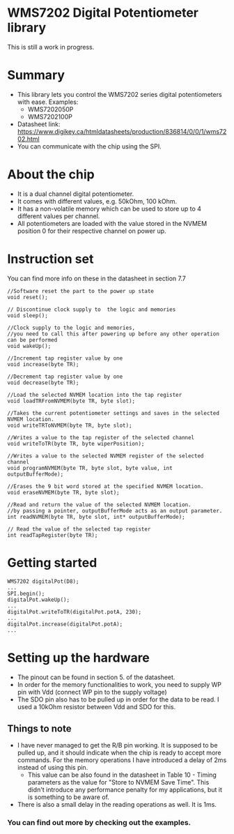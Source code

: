 # WMS7202 Digital Potentiometer library

This is still a work in progress.

# Summary

* This library lets you control the WMS7202 series digital potentiometers with ease.
  Examples:
   * WMS7202050P
   * WMS7202100P
* Datasheet link: https://www.digikey.ca/htmldatasheets/production/836814/0/0/1/wms7202.html
* You can communicate with the chip using the SPI.

# About the chip

* It is a dual channel digital potentiometer.
* It comes with different values, e.g. 50kOhm, 100 kOhm.
* It has a non-volatile memory which can be used to store up to 4 different values per channel.
* All potentiometers are loaded with the value stored in the NVMEM position 0 for their respective 
channel on power up.

# Instruction set
You can find more info on these in the datasheet in section 7.7

```
//Software reset the part to the power up state 
void reset();
```
```
// Discontinue clock supply to  the logic and memories 
void sleep();
```
```
//Clock supply to the logic and memories,
//you need to call this after powering up before any other operation can be performed
void wakeUp();
```
```
//Increment tap register value by one 
void increase(byte TR);
```
```
//Decrement tap register value by one 
void decrease(byte TR);
```
```
//Load the selected NVMEM location into the tap register 
void loadTRFromNVMEM(byte TR, byte slot);
```
```
//Takes the current potentiometer settings and saves in the selected NVMEM location. 
void writeTRToNVMEM(byte TR, byte slot);
```
```
//Writes a value to the tap register of the selected channel 
void writeToTR(byte TR, byte wiperPosition);
```
```
//Writes a value to the selected NVMEM register of the selected channel 
void programNVMEM(byte TR, byte slot, byte value, int outputBufferMode);
```
```
//Erases the 9 bit word stored at the specified NVMEM location.
void eraseNVMEM(byte TR, byte slot);
```
```
//Read and return the value of the selected NVMEM location. 
//by passing a pointer, outputBufferMode acts as an output parameter.
int readNVMEM(byte TR, byte slot, int* outputBufferMode);
```
```
// Read the value of the selected tap register 
int readTapRegister(byte TR);
```

# Getting started

```
WMS7202 digitalPot(D8);
...
SPI.begin();
digitalPot.wakeUp();
...
digitalPot.writeToTR(digitalPot.potA, 230);
...
digitalPot.increase(digitalPot.potA);
...
```

# Setting up the hardware
* The pinout can be found in section 5. of the datasheet.
* In order for the memory functionalities to work, you need to supply WP pin with Vdd (connect WP pin to the supply voltage)
* The SDO pin also has to be pulled up in order for the data to be read. I used a 10kOhm resistor between Vdd and SDO for this.

## Things to note
* I have never managed to get the R/B pin working. It is supposed to be pulled up, and it should indicate when the chip is ready to accept more commands. For the memory operations I have introduced a delay of 2ms instead of using this pin.
  * This value can be also found in the datasheet in Table 10 - Timing parameters as the value for "Store to NVMEM Save Time". This didn't introduce any performance penalty for my applications, but it is something to be aware of.
* There is also a small delay in the reading operations as well. It is 1ms.
### You can find out more by checking out the examples.
